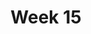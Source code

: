 ---
title: Week 15
days:
  - date: 2023-04-24
    events:
      "**Lecture 36**{: .label .label-lec} [wrapping up part III](https://ph142-ucb.github.io/sp23/src/wrap_up_sp23.pdf) ([Recording](https://youtu.be/JpXofJSEqlw))":
  - date: 2023-04-26
    events:
      "**Lecture 37**{: .label .label-lec} Structured Review ([Recording](https://youtu.be/1shGd_wsN3s))":
      "**Lab**{: .label .label-lab} [Final Review](https://docs.google.com/presentation/d/1lkGV_6Fezy8XC6p-5GNbB620leHu5JEhteAPS8gQyS4/edit?usp=sharing)":
  - date: 2023-04-28
    events:
      "**Lecture 38**{: .label .label-lec} Gameshow Review ([Recording](https://youtu.be/e2NlkHTzSo4))": 
---